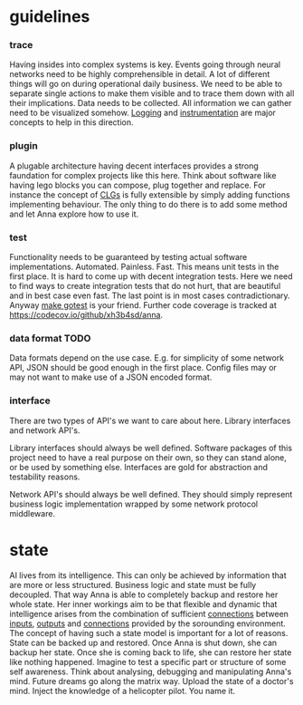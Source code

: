 # guidelines

### trace
Having insides into complex systems is key. Events going through neural
networks need to be highly comprehensible in detail. A lot of different things
will go on during operational daily business. We need to be able to separate
single actions to make them visible and to trace them down with all their
implications. Data needs to be collected. All information we can gather need to
be visualized somehow. [Logging](/doc/concept/logging.md) and
[instrumentation](/doc/concept/instrumentation.md) are major concepts to help
in this direction.

### plugin
A plugable architecture having decent interfaces provides a strong faundation
for complex projects like this here. Think about software like having lego
blocks you can compose, plug together and replace. For instance the concept of
[CLGs](/doc/concept/clg.md) is fully extensible by simply adding functions
implementing behaviour. The only thing to do there is to add some method and
let Anna explore how to use it.

### test
Functionality needs to be guaranteed by testing actual software
implementations. Automated. Painless. Fast. This means unit tests in the first
place. It is hard to come up with decent integration tests. Here we need to
find ways to create integration tests that do not hurt, that are beautiful and
in best case even fast. The last point is in most cases contradictionary.
Anyway [make gotest](makefile.md#gotest) is your friend. Further code coverage
is tracked at https://codecov.io/github/xh3b4sd/anna.

### data format TODO
Data formats depend on the use case. E.g. for simplicity of some network API,
JSON should be good enough in the first place. Config files may or may not want
to make use of a JSON encoded format.

### interface
There are two types of API's we want to care about here. Library interfaces and
network API's.

Library interfaces should always be well defined. Software packages of this
project need to have a real purpose on their own, so they can stand alone, or
be used by something else. Interfaces are gold for abstraction and testability
reasons.

Network API's should always be well defined. They should simply represent
business logic implementation wrapped by some network protocol middleware.

# state
AI lives from its intelligence. This can only be achieved by information that
are more or less structured. Business logic and state must be fully decoupled.
That way Anna is able to completely backup and restore her whole state. Her
inner workings aim to be that flexible and dynamic that intelligence arises
from the combination of sufficient [connections](/doc/concept/connection.md)
between [inputs](/doc/concept/input.md), [outputs](/doc/concept/output.md) and
[connections](/doc/concept/connection.md) provided by the sorounding
environment. The concept of having such a state model is important for a lot of
reasons. State can be backed up and restored. Once Anna is shut down, she can
backup her state. Once she is coming back to life, she can restore her state
like nothing happened. Imagine to test a specific part or structure of some
self awareness. Think about analysing, debugging and manipulating Anna's mind.
Future dreams go along the matrix way.  Upload the state of a doctor's mind.
Inject the knowledge of a helicopter pilot. You name it.
